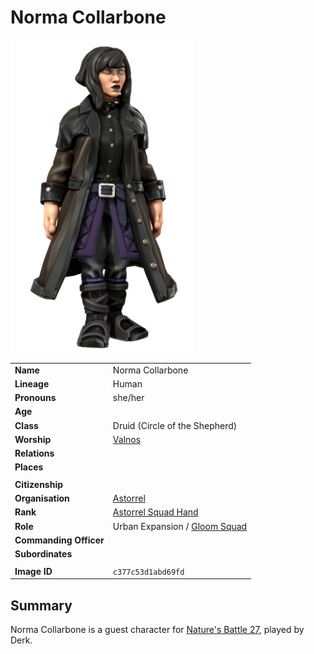 # Norma Collarbone

<img src="https://raw.githubusercontent.com/jesskelsall/astarus-images/main/people/portraits/c377c53d1abd69fd.png" height="500" />

|||
| --- | --- |
| **Name** | Norma Collarbone | character.3
| **Lineage** | Human |
| **Pronouns** | she/her |
| **Age** | |
| **Class** | Druid (Circle of the Shepherd) |
| **Worship** | [Valnos](../gods/deities/valnos.md) |
| **Relations** | |
| **Places** | |
|||
| **Citizenship** | |
| **Organisation** | [Astorrel](../organisations/astorrel/astorrel.md) |
| **Rank** | [Astorrel Squad Hand](../organisations/astorrel/ranks/astorrel-squad-hand.md) |
| **Role** | Urban Expansion / [Gloom Squad](../organisations/astorrel/squads/gloom-squad.md) |
| **Commanding Officer** | |
| **Subordinates** | |
|||
| **Image ID** | `c377c53d1abd69fd` |

## Summary

Norma Collarbone is a guest character for [Nature's Battle 27](../storylines/natures-battle-27.md), played by Derk.
